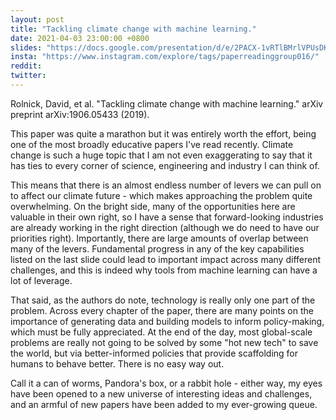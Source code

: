 ```yaml
---
layout: post
title: "Tackling climate change with machine learning."
date: 2021-04-03 23:00:00 +0800
slides: "https://docs.google.com/presentation/d/e/2PACX-1vRTlBMrlVPUsDKzH7BMOoDVVng8wY5KZoWObKF5L0Eiy7GB84qLg7ogNKEfi3PV921Gw6kjyuRamSlz/"
insta: "https://www.instagram.com/explore/tags/paperreadinggroup016/"
reddit: 
twitter: 
---
```


Rolnick, David, et al. "Tackling climate change with machine learning." arXiv preprint arXiv:1906.05433 (2019).

This paper was quite a marathon but it was entirely worth the effort, being one of the most broadly educative papers I've read recently. Climate change is such a huge topic that I am not even exaggerating to say that it has ties to every corner of science, engineering and industry I can think of.

This means that there is an almost endless number of levers we can pull on to affect our climate future - which makes approaching the problem quite overwhelming. On the bright side, many of the opportunities here are valuable in their own right, so I have a sense that forward-looking industries are already working in the right direction (although we do need to have our priorities right). Importantly, there are large amounts of overlap between many of the levers. Fundamental progress in any of the key capabilities listed on the last slide could lead to important impact across many different challenges, and this is indeed why tools from machine learning can have a lot of leverage.

That said, as the authors do note, technology is really only one part of the problem. Across every chapter of the paper, there are many points on the importance of generating data and building models to inform policy-making, which must be fully appreciated. At the end of the day, most global-scale problems are really not going to be solved by some "hot new tech" to save the world, but via better-informed policies that provide scaffolding for humans to behave better. There is no easy way out.

Call it a can of worms, Pandora's box, or a rabbit hole - either way, my eyes have been opened to a new universe of interesting ideas and challenges, and an armful of new papers have been added to my ever-growing queue.